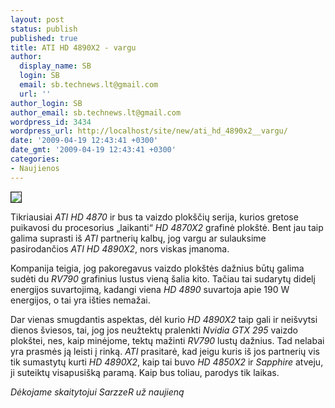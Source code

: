 ```yaml
---
layout: post
status: publish
published: true
title: ATI HD 4890X2 - vargu
author:
  display_name: SB
  login: SB
  email: sb.technews.lt@gmail.com
  url: ''
author_login: SB
author_email: sb.technews.lt@gmail.com
wordpress_id: 3434
wordpress_url: http://localhost/site/new/ati_hd_4890x2__vargu/
date: '2009-04-19 12:43:41 +0300'
date_gmt: '2009-04-19 12:43:41 +0300'
categories:
- Naujienos
---
```

<div class="imgright"><img src="http://tbn1.google.com/images?q=tbn:xBIdmMWw76fynM:http://techreport.com/r.x/r700-preview/card-3q.jpg" border="1" /></div>
<p>Tikriausiai <i>ATI HD 4870</i> ir bus ta vaizdo plokščių serija, kurios gretose puikavosi du procesorius „laikanti“ <i>HD 4870X2</i> grafinė plokštė. Bent jau taip galima suprasti iš <i>ATI</i> partnerių kalbų, jog vargu ar sulauksime pasirodančios <i>ATI HD 4890X2</i>, nors viskas įmanoma. </p>
<p>Kompanija teigia, jog pakoregavus vaizdo plokštės dažnius būtų galima sudėti du <i>RV790</i> grafinius lustus vieną šalia kito. Tačiau tai sudarytų didelį energijos suvartojimą, kadangi viena <i>HD 4890</i> suvartoja apie 190 W energijos, o tai yra išties nemažai.</p>
<p>Dar vienas smugdantis aspektas, dėl kurio <i>HD 4890X2</i> taip gali ir neišvytsi dienos šviesos, tai, jog jos neužtektų pralenkti <i>Nvidia GTX 295</i> vaizdo plokštei, nes, kaip minėjome, tektų mažinti <i>RV790</i> lustų dažnius. Tad nelabai yra prasmės ją leisti į rinką. <i>ATI</i> prasitarė, kad jeigu kuris iš jos partnerių vis tik sumastytų kurti <i>HD 4890X2</i>, kaip tai buvo <i>HD 4850X2</i> ir <i>Sapphire</i> atveju, ji suteiktų visapusišką paramą. Kaip bus toliau, parodys tik laikas. </p>
<p><i>Dėkojame skaitytojui SarzzeR už naujieną</i></p>
